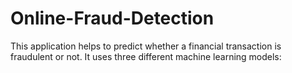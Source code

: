 # Online-Fraud-Detection
This application helps to predict whether a financial transaction is fraudulent or not. It uses three different machine learning models:
